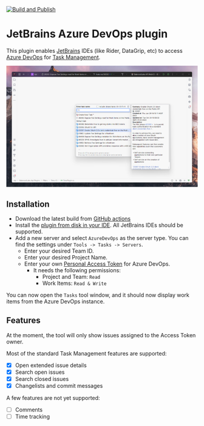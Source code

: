 [![Build and Publish](https://github.com/mattkleiny/jetbrains-azure-devops-plugin/actions/workflows/master-build.yml/badge.svg)](https://github.com/mattkleiny/jetbrains-azure-devops-plugin/actions/workflows/master-build.yml)
# JetBrains Azure DevOps plugin

This plugin enables [JetBrains](https://www.jetbrains.com/) IDEs (like Rider, DataGrip, etc) to access [Azure DevOps](https://azure.microsoft.com/en-au/products/devops)
for [Task Management](https://www.jetbrains.com/help/idea/managing-tasks-and-context.html).

![Example image](./docs/example.png)

## Installation

* Download the latest build from [GitHub actions](https://github.com/mattkleiny/jetbrains-azure-devops-plugin/actions)
* Install the [plugin from disk in your IDE](https://www.jetbrains.com/help/idea/managing-plugins.html#install_plugin_from_disk). All JetBrains IDEs should be supported.
* Add a new server and select `AzureDevOps` as the server type. You can find the settings under `Tools -> Tasks -> Servers`.
  * Enter your desired Team ID.
  * Enter your desired Project Name.
  * Enter your own [Personal Access Token](https://learn.microsoft.com/en-us/azure/devops/organizations/accounts/use-personal-access-tokens-to-authenticate?view=azure-devops&tabs=Windows) for Azure DevOps.
    * It needs the following permissions:
      * Project and Team: `Read`
      * Work Items: `Read & Write`

You can now open the `Tasks` tool window, and it should now display work items from the Azure DevOps instance.

## Features

At the moment, the tool will only show issues assigned to the Access Token owner.

Most of the standard Task Management features are supported:
- [x] Open extended issue details
- [x] Search open issues
- [x] Search closed issues
- [x] Changelists and commit messages

A few features are not yet supported:
- [ ] Comments
- [ ] Time tracking
